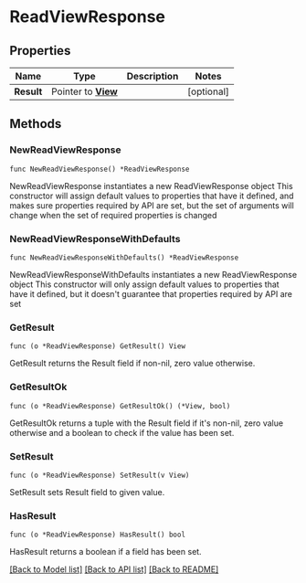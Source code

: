 # ReadViewResponse

## Properties

Name | Type | Description | Notes
------------ | ------------- | ------------- | -------------
**Result** | Pointer to [**View**](View.md) |  | [optional] 

## Methods

### NewReadViewResponse

`func NewReadViewResponse() *ReadViewResponse`

NewReadViewResponse instantiates a new ReadViewResponse object
This constructor will assign default values to properties that have it defined,
and makes sure properties required by API are set, but the set of arguments
will change when the set of required properties is changed

### NewReadViewResponseWithDefaults

`func NewReadViewResponseWithDefaults() *ReadViewResponse`

NewReadViewResponseWithDefaults instantiates a new ReadViewResponse object
This constructor will only assign default values to properties that have it defined,
but it doesn't guarantee that properties required by API are set

### GetResult

`func (o *ReadViewResponse) GetResult() View`

GetResult returns the Result field if non-nil, zero value otherwise.

### GetResultOk

`func (o *ReadViewResponse) GetResultOk() (*View, bool)`

GetResultOk returns a tuple with the Result field if it's non-nil, zero value otherwise
and a boolean to check if the value has been set.

### SetResult

`func (o *ReadViewResponse) SetResult(v View)`

SetResult sets Result field to given value.

### HasResult

`func (o *ReadViewResponse) HasResult() bool`

HasResult returns a boolean if a field has been set.


[[Back to Model list]](../README.md#documentation-for-models) [[Back to API list]](../README.md#documentation-for-api-endpoints) [[Back to README]](../README.md)


